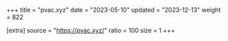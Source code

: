 +++
title = "pvac.xyz"
date = "2023-05-10"
updated = "2023-12-13"
weight = 822

[extra]
source = "https://pvac.xyz/"
ratio = 100
size = 1
+++
